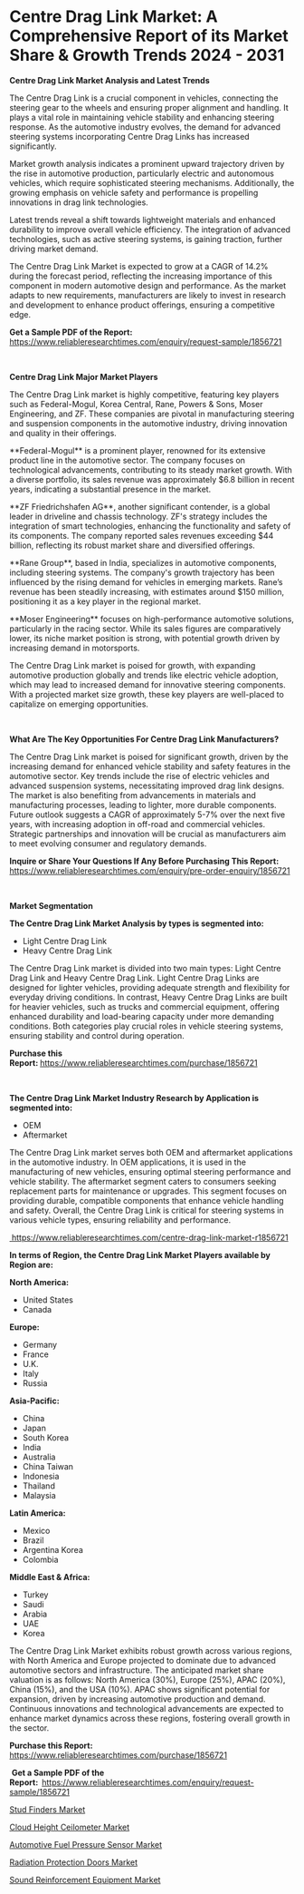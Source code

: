 <p><h1>Centre Drag Link Market: A Comprehensive Report of its Market Share & Growth Trends 2024 - 2031</h1></p><p><strong>Centre Drag Link Market Analysis and Latest Trends</strong></p>
<p><p>The Centre Drag Link is a crucial component in vehicles, connecting the steering gear to the wheels and ensuring proper alignment and handling. It plays a vital role in maintaining vehicle stability and enhancing steering response. As the automotive industry evolves, the demand for advanced steering systems incorporating Centre Drag Links has increased significantly. </p><p>Market growth analysis indicates a prominent upward trajectory driven by the rise in automotive production, particularly electric and autonomous vehicles, which require sophisticated steering mechanisms. Additionally, the growing emphasis on vehicle safety and performance is propelling innovations in drag link technologies. </p><p>Latest trends reveal a shift towards lightweight materials and enhanced durability to improve overall vehicle efficiency. The integration of advanced technologies, such as active steering systems, is gaining traction, further driving market demand. </p><p>The Centre Drag Link Market is expected to grow at a CAGR of 14.2% during the forecast period, reflecting the increasing importance of this component in modern automotive design and performance. As the market adapts to new requirements, manufacturers are likely to invest in research and development to enhance product offerings, ensuring a competitive edge.</p></p>
<p><strong>Get a Sample PDF of the Report:&nbsp;</strong> <a href="https://www.reliableresearchtimes.com/enquiry/request-sample/1856721?utm_campaign=1593&utm_medium=2&utm_source=Github&utm_content=ia&utm_term=20102024&utm_id=centre-drag-link">https://www.reliableresearchtimes.com/enquiry/request-sample/1856721</a></p>
<p>&nbsp;</p>
<p><strong>Centre Drag Link Major Market Players</strong></p>
<p><p>The Centre Drag Link market is highly competitive, featuring key players such as Federal-Mogul, Korea Central, Rane, Powers & Sons, Moser Engineering, and ZF. These companies are pivotal in manufacturing steering and suspension components in the automotive industry, driving innovation and quality in their offerings.</p><p>**Federal-Mogul** is a prominent player, renowned for its extensive product line in the automotive sector. The company focuses on technological advancements, contributing to its steady market growth. With a diverse portfolio, its sales revenue was approximately $6.8 billion in recent years, indicating a substantial presence in the market.</p><p>**ZF Friedrichshafen AG**, another significant contender, is a global leader in driveline and chassis technology. ZF's strategy includes the integration of smart technologies, enhancing the functionality and safety of its components. The company reported sales revenues exceeding $44 billion, reflecting its robust market share and diversified offerings.</p><p>**Rane Group**, based in India, specializes in automotive components, including steering systems. The company's growth trajectory has been influenced by the rising demand for vehicles in emerging markets. Rane’s revenue has been steadily increasing, with estimates around $150 million, positioning it as a key player in the regional market.</p><p>**Moser Engineering** focuses on high-performance automotive solutions, particularly in the racing sector. While its sales figures are comparatively lower, its niche market position is strong, with potential growth driven by increasing demand in motorsports.</p><p>The Centre Drag Link market is poised for growth, with expanding automotive production globally and trends like electric vehicle adoption, which may lead to increased demand for innovative steering components. With a projected market size growth, these key players are well-placed to capitalize on emerging opportunities.</p></p>
<p>&nbsp;</p>
<p><strong>What Are The Key Opportunities For Centre Drag Link Manufacturers?</strong></p>
<p><p>The Centre Drag Link market is poised for significant growth, driven by the increasing demand for enhanced vehicle stability and safety features in the automotive sector. Key trends include the rise of electric vehicles and advanced suspension systems, necessitating improved drag link designs. The market is also benefiting from advancements in materials and manufacturing processes, leading to lighter, more durable components. Future outlook suggests a CAGR of approximately 5-7% over the next five years, with increasing adoption in off-road and commercial vehicles. Strategic partnerships and innovation will be crucial as manufacturers aim to meet evolving consumer and regulatory demands.</p></p>
<p><strong>Inquire or Share Your Questions If Any Before Purchasing This Report:</strong> <a href="https://www.reliableresearchtimes.com/enquiry/pre-order-enquiry/1856721?utm_campaign=1593&utm_medium=2&utm_source=Github&utm_content=ia&utm_term=20102024&utm_id=centre-drag-link">https://www.reliableresearchtimes.com/enquiry/pre-order-enquiry/1856721</a></p>
<p>&nbsp;</p>
<p><strong>Market Segmentation</strong></p>
<p><strong>The Centre Drag Link Market Analysis by types is segmented into:</strong></p>
<p><ul><li>Light Centre Drag Link</li><li>Heavy Centre Drag Link</li></ul></p>
<p><p>The Centre Drag Link market is divided into two main types: Light Centre Drag Link and Heavy Centre Drag Link. Light Centre Drag Links are designed for lighter vehicles, providing adequate strength and flexibility for everyday driving conditions. In contrast, Heavy Centre Drag Links are built for heavier vehicles, such as trucks and commercial equipment, offering enhanced durability and load-bearing capacity under more demanding conditions. Both categories play crucial roles in vehicle steering systems, ensuring stability and control during operation.</p></p>
<p><strong>Purchase this Report:&nbsp;</strong><a href="https://www.reliableresearchtimes.com/purchase/1856721?utm_campaign=1593&utm_medium=2&utm_source=Github&utm_content=ia&utm_term=20102024&utm_id=centre-drag-link">https://www.reliableresearchtimes.com/purchase/1856721</a></p>
<p>&nbsp;</p>
<p><strong>The Centre Drag Link Market Industry Research by Application is segmented into:</strong></p>
<p><ul><li>OEM</li><li>Aftermarket</li></ul></p>
<p><p>The Centre Drag Link market serves both OEM and aftermarket applications in the automotive industry. In OEM applications, it is used in the manufacturing of new vehicles, ensuring optimal steering performance and vehicle stability. The aftermarket segment caters to consumers seeking replacement parts for maintenance or upgrades. This segment focuses on providing durable, compatible components that enhance vehicle handling and safety. Overall, the Centre Drag Link is critical for steering systems in various vehicle types, ensuring reliability and performance.</p></p>
<p><a href="https://www.reliableresearchtimes.com/centre-drag-link-market-r1856721?utm_campaign=1593&utm_medium=2&utm_source=Github&utm_content=ia&utm_term=20102024&utm_id=centre-drag-link">&nbsp;https://www.reliableresearchtimes.com/centre-drag-link-market-r1856721</a></p>
<p><strong>In terms of Region, the Centre Drag Link Market Players available by Region are:</strong></p>
<p>
    <p> <strong> North America: </strong>
        <ul>
            <li>United States</li>
            <li>Canada</li>
        </ul>
        </p> 
    <p> <strong> Europe: </strong>
        <ul>
            <li>Germany</li>
            <li>France</li>
            <li>U.K.</li>
            <li>Italy</li>
            <li>Russia</li>
        </ul>
        </p> 
    <p> <strong> Asia-Pacific: </strong>
        <ul>
            <li>China</li>
            <li>Japan</li>
            <li>South Korea</li>
            <li>India</li>
            <li>Australia</li>
            <li>China Taiwan</li>
            <li>Indonesia</li>
            <li>Thailand</li>
            <li>Malaysia</li>
        </ul>
        </p> 
    <p> <strong> Latin America: </strong>
        <ul>
            <li>Mexico</li>
            <li>Brazil</li>
            <li>Argentina Korea</li>
            <li>Colombia</li>
        </ul>
        </p> 
    <p> <strong> Middle East & Africa: </strong>
        <ul>
            <li>Turkey</li>
            <li>Saudi</li>
            <li>Arabia</li>
            <li>UAE</li>
            <li>Korea</li>
        </ul>
    </p>
    </p>
<p><p>The Centre Drag Link Market exhibits robust growth across various regions, with North America and Europe projected to dominate due to advanced automotive sectors and infrastructure. The anticipated market share valuation is as follows: North America (30%), Europe (25%), APAC (20%), China (15%), and the USA (10%). APAC shows significant potential for expansion, driven by increasing automotive production and demand. Continuous innovations and technological advancements are expected to enhance market dynamics across these regions, fostering overall growth in the sector.</p></p>
<p><strong>Purchase this Report: </strong><a href="https://www.reliableresearchtimes.com/purchase/1856721?utm_campaign=1593&utm_medium=2&utm_source=Github&utm_content=ia&utm_term=20102024&utm_id=centre-drag-link">https://www.reliableresearchtimes.com/purchase/1856721</a></p>
<p>&nbsp;<strong>Get a Sample PDF of the Report:&nbsp;&nbsp;</strong><a href="https://www.reliableresearchtimes.com/enquiry/request-sample/1856721?utm_campaign=1593&utm_medium=2&utm_source=Github&utm_content=ia&utm_term=20102024&utm_id=centre-drag-link">https://www.reliableresearchtimes.com/enquiry/request-sample/1856721</a></p>
<p><strong></strong></p>
<p><p><a href="https://www.linkedin.com/pulse/strategic-forecast-stud-finders-market-growth-trends-fhtye?utm_campaign=1593&utm_medium=2&utm_source=Github&utm_content=ia&utm_term=20102024&utm_id=centre-drag-link">Stud Finders Market</a></p><p><a href="https://github.com/AshikRahman665/Market-Research-Report-List-1/blob/main/cloud-height-ceilometer-market.md?utm_campaign=1593&utm_medium=2&utm_source=Github&utm_content=ia&utm_term=20102024&utm_id=centre-drag-link">Cloud Height Ceilometer Market</a></p><p><a href="https://www.linkedin.com/pulse/automotive-fuel-pressure-sensor-market-evolution-future-xmbte?utm_campaign=1593&utm_medium=2&utm_source=Github&utm_content=ia&utm_term=20102024&utm_id=centre-drag-link">Automotive Fuel Pressure Sensor Market</a></p><p><a href="https://www.linkedin.com/pulse/radiation-protection-doors-market-research-report-exploring-td2ae?utm_campaign=1593&utm_medium=2&utm_source=Github&utm_content=ia&utm_term=20102024&utm_id=centre-drag-link">Radiation Protection Doors Market</a></p><p><a href="https://www.linkedin.com/pulse/sound-reinforcement-equipment-market-emerging-trends-future-xvfte?utm_campaign=1593&utm_medium=2&utm_source=Github&utm_content=ia&utm_term=20102024&utm_id=centre-drag-link">Sound Reinforcement Equipment Market</a></p></p>